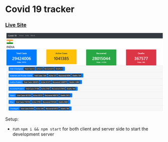 # Covid 19 tracker

### [Live Site](https://naveenambookken.github.io/covid19-tracker/#/)

<img width="1320px"  src="https://github.com/naveenambookken/covid19-tracker/blob/main/public/covid%20screen.png">



Setup:
- run ```npm i && npm start``` for both client and server side to start the development server
